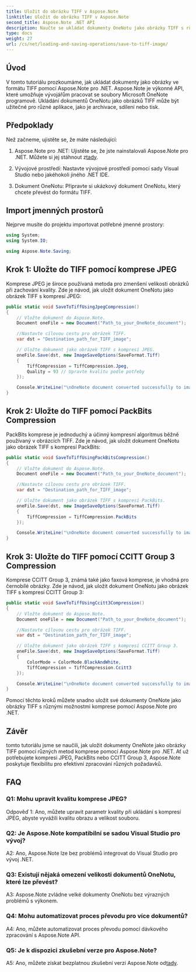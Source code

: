 ```yaml
---
title: Uložit do obrázku TIFF v Aspose.Note
linktitle: Uložit do obrázku TIFF v Aspose.Note
second_title: Aspose.Note .NET API
description: Naučte se ukládat dokumenty OneNotu jako obrázky TIFF s různými metodami komprese pomocí Aspose.Note pro .NET.
type: docs
weight: 27
url: /cs/net/loading-and-saving-operations/save-to-tiff-image/
---
```

## Úvod

V tomto tutoriálu prozkoumáme, jak ukládat dokumenty jako obrázky ve formátu TIFF pomocí Aspose.Note pro .NET. Aspose.Note je výkonné API, které umožňuje vývojářům pracovat se soubory Microsoft OneNote programově. Ukládání dokumentů OneNotu jako obrázků TIFF může být užitečné pro různé aplikace, jako je archivace, sdílení nebo tisk.

## Předpoklady

Než začneme, ujistěte se, že máte následující:

1.  Aspose.Note pro .NET: Ujistěte se, že jste nainstalovali Aspose.Note pro .NET. Můžete si jej stáhnout z[tady](https://releases.aspose.com/note/net/).

2. Vývojové prostředí: Nastavte vývojové prostředí pomocí sady Visual Studio nebo jakéhokoli jiného .NET IDE.

3. Dokument OneNotu: Připravte si ukázkový dokument OneNotu, který chcete převést do formátu TIFF.

## Import jmenných prostorů

Nejprve musíte do projektu importovat potřebné jmenné prostory:

```csharp
using System;
using System.IO;

using Aspose.Note.Saving;

```

## Krok 1: Uložte do TIFF pomocí komprese JPEG

Komprese JPEG je široce používaná metoda pro zmenšení velikosti obrázků při zachování kvality. Zde je návod, jak uložit dokument OneNotu jako obrázek TIFF s kompresí JPEG:

```csharp
public static void SaveToTiffUsingJpegCompression()
{
    // Vložte dokument do Aspose.Note.
    Document oneFile = new Document("Path_to_your_OneNote_document");

    //Nastavte cílovou cestu pro obrázek TIFF.
    var dst = "Destination_path_for_TIFF_image";

    // Uložte dokument jako obrázek TIFF s kompresí JPEG.
    oneFile.Save(dst, new ImageSaveOptions(SaveFormat.Tiff)
    {
        TiffCompression = TiffCompression.Jpeg,
        Quality = 93 // Upravte kvalitu podle potřeby
    });

    Console.WriteLine("\nOneNote document converted successfully to image in TIFF format using JPEG compression.\nFile saved at " + dst);
}
```

## Krok 2: Uložte do TIFF pomocí PackBits Compression

PackBits komprese je jednoduchý a účinný kompresní algoritmus běžně používaný v obrázcích TIFF. Zde je návod, jak uložit dokument OneNotu jako obrázek TIFF s kompresí PackBits:

```csharp
public static void SaveToTiffUsingPackBitsCompression()
{
    // Vložte dokument do Aspose.Note.
    Document oneFile = new Document("Path_to_your_OneNote_document");

    //Nastavte cílovou cestu pro obrázek TIFF.
    var dst = "Destination_path_for_TIFF_image";

    // Uložte dokument jako obrázek TIFF s kompresí PackBits.
    oneFile.Save(dst, new ImageSaveOptions(SaveFormat.Tiff)
    {
        TiffCompression = TiffCompression.PackBits
    });

    Console.WriteLine("\nOneNote document converted successfully to image in TIFF format using PackBits compression.\nFile saved at " + dst);
}
```

## Krok 3: Uložte do TIFF pomocí CCITT Group 3 Compression

Komprese CCITT Group 3, známá také jako faxová komprese, je vhodná pro černobílé obrázky. Zde je návod, jak uložit dokument OneNotu jako obrázek TIFF s kompresí CCITT Group 3:

```csharp
public static void SaveToTiffUsingCcitt3Compression()
{
    // Vložte dokument do Aspose.Note.
    Document oneFile = new Document("Path_to_your_OneNote_document");

    //Nastavte cílovou cestu pro obrázek TIFF.
    var dst = "Destination_path_for_TIFF_image";

    // Uložte dokument jako obrázek TIFF s kompresí CCITT Group 3.
    oneFile.Save(dst, new ImageSaveOptions(SaveFormat.Tiff)
    {
        ColorMode = ColorMode.BlackAndWhite,
        TiffCompression = TiffCompression.Ccitt3
    });

    Console.WriteLine("\nOneNote document converted successfully to image in TIFF format using CCITT Group 3 fax compression.\nFile saved at " + dst);
}
```

Pomocí těchto kroků můžete snadno uložit své dokumenty OneNote jako obrázky TIFF s různými možnostmi komprese pomocí Aspose.Note pro .NET.

## Závěr

tomto tutoriálu jsme se naučili, jak uložit dokumenty OneNote jako obrázky TIFF pomocí různých metod komprese pomocí Aspose.Note pro .NET. Ať už potřebujete kompresi JPEG, PackBits nebo CCITT Group 3, Aspose.Note poskytuje flexibilitu pro efektivní zpracování různých požadavků.

## FAQ

### Q1: Mohu upravit kvalitu komprese JPEG?

Odpověď 1: Ano, můžete upravit parametr kvality při ukládání s kompresí JPEG, abyste vyvážili kvalitu obrazu a velikost souboru.

### Q2: Je Aspose.Note kompatibilní se sadou Visual Studio pro vývoj?

A2: Ano, Aspose.Note lze bez problémů integrovat do Visual Studio pro vývoj .NET.

### Q3: Existují nějaká omezení velikosti dokumentů OneNotu, které lze převést?

A3: Aspose.Note zvládne velké dokumenty OneNotu bez výrazných problémů s výkonem.

### Q4: Mohu automatizovat proces převodu pro více dokumentů?

A4: Ano, můžete automatizovat proces převodu pomocí dávkového zpracování s Aspose.Note API.

### Q5: Je k dispozici zkušební verze pro Aspose.Note?

A5: Ano, můžete získat bezplatnou zkušební verzi Aspose.Note od[tady](https://releases.aspose.com/).